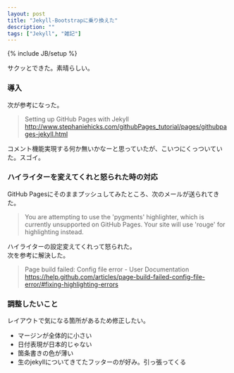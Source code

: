 ```yaml
---
layout: post
title: "Jekyll-Bootstrapに乗り換えた"
description: ""
tags: ["Jekyll", "雑記"]
---
```

{% include JB/setup %}



サクッとできた。素晴らしい。



### 導入
次が参考になった。

> Setting up GitHub Pages with Jekyll
> <http://www.stephaniehicks.com/githubPages_tutorial/pages/githubpages-jekyll.html>

コメント機能実現する何か無いかなーと思っていたが、こいつにくっついていた。スゴイ。




### ハイライターを変えてくれと怒られた時の対応
GitHub Pagesにそのままプッシュしてみたところ、次のメールが送られてきた。

> You are attempting to use the 'pygments' highlighter, which is currently unsupported on GitHub Pages. Your site will use 'rouge' for highlighting instead. 

ハイライターの設定変えてくれって怒られた。  
次を参考に解決した。

> Page build failed: Config file error - User Documentation
> <https://help.github.com/articles/page-build-failed-config-file-error/#fixing-highlighting-errors>

### 調整したいこと

レイアウトで気になる箇所があるため修正したい。

* マージンが全体的に小さい
* 日付表現が日本的じゃない
* 箇条書きの色が薄い
* 生のjekyllについてきてたフッターのが好み。引っ張ってくる

